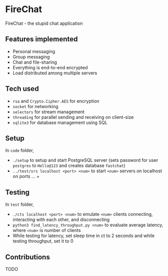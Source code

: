 # FireChat

FireChat - the stupid chat application

## Features implemented
 - Personal messaging
 - Group messaging
 - Chat and file-sharing
 - Everything is end-to-end encrypted
 - Load distributed among multiple servers

## Tech used
 - `rsa` and `Crypto.Cipher.AES` for encryption
 - `socket` for networking
 - `selectors` for stream management
 - `threading` for parallel sending and receiving on client-size
 - `sqlite3` for database management using SQL

## Setup
In `code` folder,
 - `./setup` to setup and start PostgreSQL server (sets password for user `postgres` to `Hello@123` and creates database `fastchat`)
 - `../test/srs localhost <port> <num>` to start `<num>` servers on localhost on ports <port> ... <port> + <num> 

## Testing
In `test` folder,
 - `./cts localhost <port> <num>` to emulate `<num>` clients connecting, interacting with each other, and disconnecting
 - `python3 find_latency_throughput.py <num>` to evaluate average latency, where `<num>` is number of clients
 - While testing for latency, set sleep time in ct to 2 seconds and while testing throughput, set it to 0 
## Contributions
TODO
